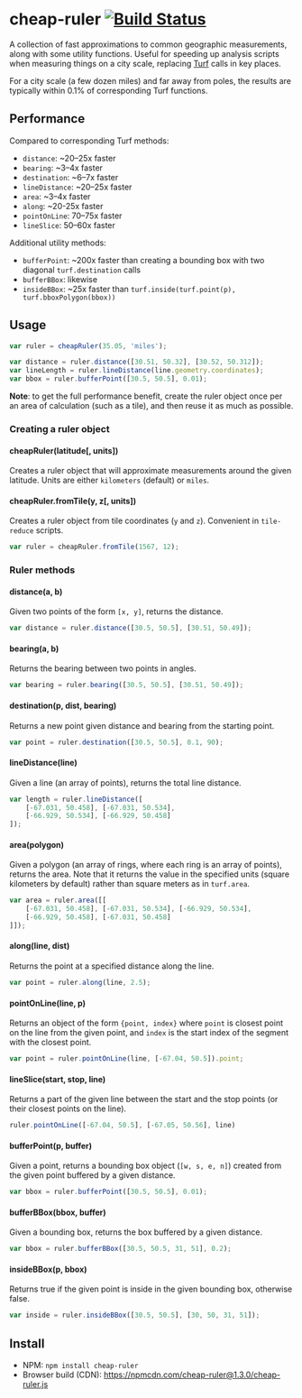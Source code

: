 # cheap-ruler [![Build Status](https://travis-ci.org/mapbox/cheap-ruler.svg?branch=master)](https://travis-ci.org/mapbox/cheap-ruler)

A collection of fast approximations to common geographic measurements, along with some utility functions.
Useful for speeding up analysis scripts when measuring things on a city scale,
replacing [Turf](http://turfjs.org/) calls in key places.

For a city scale (a few dozen miles) and far away from poles,
the results are typically within 0.1% of corresponding Turf functions.

## Performance

Compared to corresponding Turf methods:

- `distance`: ~20–25x faster
- `bearing`: ~3–4x faster
- `destination`: ~6–7x faster
- `lineDistance`: ~20–25x faster
- `area`: ~3–4x faster
- `along`: ~20-25x faster
- `pointOnLine`: 70–75x faster
- `lineSlice`: 50–60x faster

Additional utility methods:

- `bufferPoint`: ~200x faster than creating a bounding box with two diagonal `turf.destination` calls
- `bufferBBox`: likewise
- `insideBBox`: ~25x faster than `turf.inside(turf.point(p), turf.bboxPolygon(bbox))`

## Usage

```js
var ruler = cheapRuler(35.05, 'miles');

var distance = ruler.distance([30.51, 50.32], [30.52, 50.312]);
var lineLength = ruler.lineDistance(line.geometry.coordinates);
var bbox = ruler.bufferPoint([30.5, 50.5], 0.01);
```

**Note**: to get the full performance benefit, create the ruler object once per an area of calculation (such as a tile), and then reuse it as much as possible.

### Creating a ruler object

#### cheapRuler(latitude[, units])

Creates a ruler object that will approximate measurements around the given latitude.
Units are either `kilometers` (default) or `miles`.

#### cheapRuler.fromTile(y, z[, units])

Creates a ruler object from tile coordinates (`y` and `z`). Convenient in `tile-reduce` scripts.

```js
var ruler = cheapRuler.fromTile(1567, 12);
```

### Ruler methods

#### distance(a, b)

Given two points of the form `[x, y]`, returns the distance.

```js
var distance = ruler.distance([30.5, 50.5], [30.51, 50.49]);
```

#### bearing(a, b)

Returns the bearing between two points in angles.

```js
var bearing = ruler.bearing([30.5, 50.5], [30.51, 50.49]);
```

#### destination(p, dist, bearing)

Returns a new point given distance and bearing from the starting point.

```js
var point = ruler.destination([30.5, 50.5], 0.1, 90);
```

#### lineDistance(line)

Given a line (an array of points), returns the total line distance.

```js
var length = ruler.lineDistance([
    [-67.031, 50.458], [-67.031, 50.534],
    [-66.929, 50.534], [-66.929, 50.458]
]);
```

#### area(polygon)

Given a polygon (an array of rings, where each ring is an array of points), returns the area.
Note that it returns the value in the specified units
(square kilometers by default) rather than square meters as in `turf.area`.

```js
var area = ruler.area([[
    [-67.031, 50.458], [-67.031, 50.534], [-66.929, 50.534],
    [-66.929, 50.458], [-67.031, 50.458]
]]);
```

#### along(line, dist)

Returns the point at a specified distance along the line.

```js
var point = ruler.along(line, 2.5);
```

#### pointOnLine(line, p)

Returns an object of the form `{point, index}` where `point` is closest point on the line from the given point,
and `index` is the start index of the segment with the closest point.

```js
var point = ruler.pointOnLine(line, [-67.04, 50.5]).point;
```

#### lineSlice(start, stop, line)

Returns a part of the given line between the start and the stop points (or their closest points on the line).

```js
ruler.pointOnLine([-67.04, 50.5], [-67.05, 50.56], line)
```

#### bufferPoint(p, buffer)

Given a point, returns a bounding box object (`[w, s, e, n]`) created from the given point buffered by a given distance.

```js
var bbox = ruler.bufferPoint([30.5, 50.5], 0.01);
```

#### bufferBBox(bbox, buffer)

Given a bounding box, returns the box buffered by a given distance.

```js
var bbox = ruler.bufferBBox([30.5, 50.5, 31, 51], 0.2);
```

#### insideBBox(p, bbox)

Returns true if the given point is inside in the given bounding box, otherwise false.

```js
var inside = ruler.insideBBox([30.5, 50.5], [30, 50, 31, 51]);
```

## Install

- NPM: `npm install cheap-ruler`
- Browser build (CDN): https://npmcdn.com/cheap-ruler@1.3.0/cheap-ruler.js
